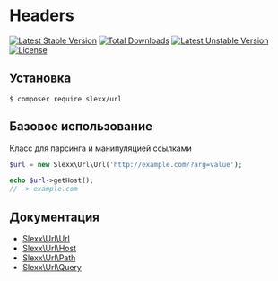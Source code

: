 Headers
=========================================
[![Latest Stable Version](https://poser.pugx.org/slexx/url/v/stable)](https://packagist.org/packages/slexx/url) [![Total Downloads](https://poser.pugx.org/slexx/url/downloads)](https://packagist.org/packages/slexx/url) [![Latest Unstable Version](https://poser.pugx.org/slexx/url/v/unstable)](https://packagist.org/packages/slexx/url) [![License](https://poser.pugx.org/slexx/url/license)](https://packagist.org/packages/slexx/url)

## Установка

```
$ composer require slexx/url
```

## Базовое использование

Класс для парсинга и манипуляцией ссылками

```php
$url = new Slexx\Url\Url('http://example.com/?arg=value');

echo $url->getHost();
// -> example.com
```

## Документация

* [Slexx\Url\Url](https://github.com/slexx1234/url/blob/master/docs/Url.md)
* [Slexx\Url\Host](https://github.com/slexx1234/url/blob/master/docs/Host.md)
* [Slexx\Url\Path](https://github.com/slexx1234/url/blob/master/docs/Path.md)
* [Slexx\Url\Query](https://github.com/slexx1234/url/blob/master/docs/Query.md)
